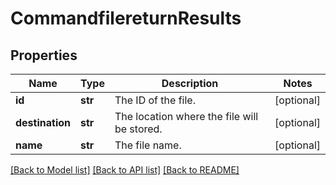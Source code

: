 # CommandfilereturnResults

## Properties
Name | Type | Description | Notes
------------ | ------------- | ------------- | -------------
**id** | **str** | The ID of the file. | [optional] 
**destination** | **str** | The location where the file will be stored. | [optional] 
**name** | **str** | The file name. | [optional] 

[[Back to Model list]](../README.md#documentation-for-models) [[Back to API list]](../README.md#documentation-for-api-endpoints) [[Back to README]](../README.md)

